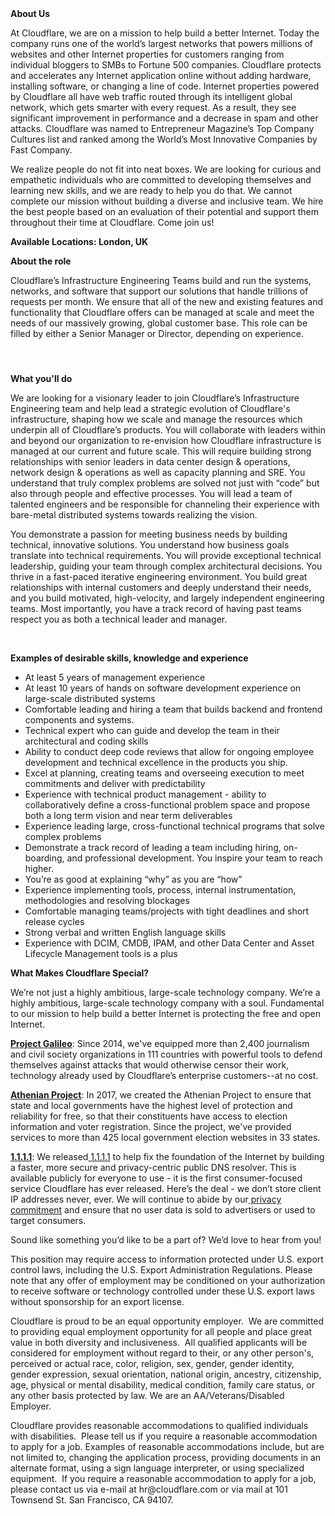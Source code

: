 <div class="content-intro">
	<div><strong>About Us</strong></div>
	<div>
		<p>At Cloudflare, we are on a mission to help build a better Internet. Today the company runs one of the world’s largest networks that powers millions of websites and other Internet properties for customers ranging from individual bloggers to SMBs to Fortune 500 companies. Cloudflare protects and accelerates any Internet application online without adding hardware, installing software, or changing a line of code. Internet properties powered by Cloudflare all have web traffic routed through its intelligent global network, which gets smarter with every request. As a result, they see significant improvement in performance and a decrease in spam and other attacks. Cloudflare was named to Entrepreneur Magazine’s Top Company Cultures list and ranked among the World’s Most Innovative Companies by Fast Company.&nbsp;</p>
		<p><span style="font-weight: 400;">We realize people do not fit into neat boxes. We are looking for curious and empathetic individuals who are committed to developing themselves and learning new skills, and we are ready to help you do that. We cannot complete our mission without building a diverse and inclusive team. We hire the best people based on an evaluation of their potential and support them throughout their time at Cloudflare. Come join us!&nbsp;</span></p>
	</div>
</div>
<p><strong>Available Locations: London, UK</strong></p>
<p><strong>About the role</strong></p>
<p>Cloudflare’s Infrastructure Engineering Teams build and run the systems, networks, and software that support our solutions that handle trillions of requests per month. We ensure that all of the new and existing features and functionality that Cloudflare offers can be managed at scale and meet the needs of our massively growing, global customer base. ​​This role can be filled by either a Senior Manager or Director, depending on experience.</p>
<h4>&nbsp;</h4>
<p><strong>What you'll do</strong></p>
<p>We are looking for a visionary leader to join Cloudflare’s Infrastructure Engineering team and help lead a strategic evolution of Cloudflare's infrastructure, shaping how we scale and manage the resources which underpin all of Cloudflare’s products. You will collaborate with leaders within and beyond our organization to re-envision how Cloudflare infrastructure is managed at our current and future scale. This will require building strong relationships with senior leaders in data center design &amp; operations, network design &amp; operations as well as capacity planning and SRE. You understand that truly complex problems are solved not just with “code” but also through people and effective processes. You will lead a team of talented engineers and be responsible for channeling their experience with bare-metal distributed systems towards realizing the vision.</p>
<p>You demonstrate a passion for meeting business needs by building technical, innovative solutions. You understand how business goals translate into technical requirements. You will provide exceptional technical leadership, guiding your team through complex architectural decisions. You thrive in a fast-paced iterative engineering environment. You build great relationships with internal customers and deeply understand their needs, and you build motivated, high-velocity, and largely independent engineering teams. Most importantly, you have a track record of having past teams respect you as both a technical leader and manager.</p>
<p>&nbsp;</p>
<p><strong>Examples of desirable skills, knowledge and experience</strong></p>
<ul>
	<li>At least 5 years of management experience</li>
	<li>At least 10 years of hands on software development experience on large-scale distributed systems</li>
	<li>Comfortable leading and hiring a team that builds backend and frontend components and systems.</li>
	<li>Technical expert who can guide and develop the team in their architectural and coding skills</li>
	<li>Ability to conduct deep code reviews that allow for ongoing employee development and technical excellence in the products you ship.</li>
	<li>Excel at planning, creating teams and overseeing execution to meet commitments and deliver with predictability</li>
	<li>Experience with technical product management - ability to collaboratively define a cross-functional problem space and propose both a long term vision and near term deliverables</li>
	<li>Experience leading large, cross-functional technical programs that solve complex problems</li>
	<li>Demonstrate a track record of leading a team including hiring, on-boarding, and professional development. You inspire your team to reach higher.&nbsp;</li>
	<li>You’re as good at explaining “why” as you are “how”</li>
	<li>Experience implementing tools, process, internal instrumentation, methodologies and resolving blockages</li>
	<li>Comfortable managing teams/projects with tight deadlines and short release cycles</li>
	<li>Strong verbal and written English language skills</li>
	<li>Experience with DCIM, CMDB, IPAM, and other Data Center and Asset Lifecycle Management tools is a plus</li>
</ul>
<div class="content-conclusion">
	<p><strong>What Makes Cloudflare Special?</strong></p>
	<p><span style="font-weight: 400;">We’re not just a highly ambitious, large-scale technology company. We’re a highly ambitious, large-scale technology company with a soul. Fundamental to our mission to help build a better Internet is protecting the free and open Internet.</span></p>
	<p><a href="https://blog.cloudflare.com/protecting-free-expression-online/"><strong>Project Galileo</strong></a><span style="font-weight: 400;">: Since 2014, we've equipped more than 2,400 journalism and civil society organizations in 111 countries with powerful tools to defend themselves against attacks that would otherwise censor their work, technology already used by Cloudflare’s enterprise customers--at no cost.</span></p>
	<p><strong><a href="https://www.cloudflare.com/athenian/">Athenian Project</a></strong><span style="font-weight: 400;">: In 2017, we created the Athenian Project to ensure that state and local governments have the highest level of protection and reliability for free, so that their constituents have access to election information and voter registration. Since the project, we've provided services to more than 425 local government election websites in 33 states.</span></p>
	<p><a href="https://1.1.1.1/"><strong>1.1.1.1</strong></a><span style="font-weight: 400;">: We released</span><a href="https://1.1.1.1/"> <span style="font-weight: 400;">1.1.1.1</span></a><span style="font-weight: 400;"> to help fix the foundation of the Internet by building a faster, more secure and privacy-centric public DNS resolver. This is available publicly for everyone to use - it is the first consumer-focused service Cloudflare has ever released. Here’s the deal - we don’t store client IP addresses never, ever. We will continue to abide by our</span><a href="https://developers.cloudflare.com/1.1.1.1/privacy/public-dns-resolver"> privacy commitment</a><span style="font-weight: 400;"> and ensure that no user data is sold to advertisers or used to target consumers.</span></p>
	<p><span style="font-weight: 400;">Sound like something you’d like to be a part of? We’d love to hear from you!</span></p>
	<p><span style="font-weight: 400;">This position may require access to information protected under U.S. export control laws, including the U.S. Export Administration Regulations. Please note that any offer of employment may be conditioned on your authorization to receive software or technology controlled under these U.S. export laws without sponsorship for an export license.</span></p>
	<p><span style="font-weight: 400;">Cloudflare is proud to be an equal opportunity employer. &nbsp;We are committed to providing equal employment opportunity for all people and place great value in both diversity and inclusiveness. &nbsp;All qualified applicants will be considered for employment without regard to their, or any other person's, perceived or actual</span> <span style="font-weight: 400;">race, color, religion, sex, gender, gender identity, gender expression, sexual orientation, national origin, ancestry, citizenship, age, physical or mental disability, medical condition, family care status, or any other basis protected by law. </span><span style="font-weight: 400;">We are an AA/Veterans/Disabled Employer.</span></p>
	<p><span style="font-weight: 400;">Cloudflare provides reasonable accommodations to qualified individuals with disabilities. &nbsp;Please tell us if you require a reasonable accommodation to apply for a job. Examples of reasonable accommodations include, but are not limited to, changing the application process, providing documents in an alternate format, using a sign language interpreter, or using specialized equipment. &nbsp;If you require a reasonable accommodation to apply for a job, please contact us via e-mail at </span><span style="font-weight: 400;">hr@cloudflare.com</span><span style="font-weight: 400;"> or via mail at 101 Townsend St. San Francisco, CA 94107.</span></p>
</div>